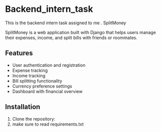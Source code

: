 # Backend_intern_task
This is the backend intern task assigned to me .
 SplitMoney

SplitMoney is a web application built with Django that helps users manage their expenses, income, and split bills with friends or roommates.

## Features

- User authentication and registration
- Expense tracking
- Income tracking
- Bill splitting functionality
- Currency preference settings
- Dashboard with financial overview

## Installation

1. Clone the repository:
2. make sure to read requirements.txt
